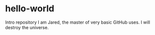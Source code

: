 # hello-world
Intro repository
I am Jared, the master of very basic GitHub uses. I will destroy the universe.
